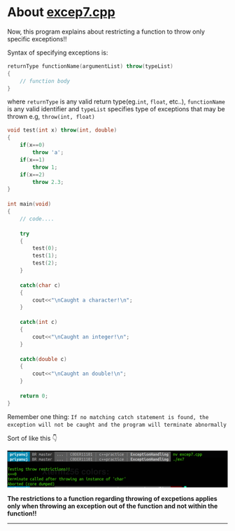 # About [excep7.cpp](https://github.com/C0DER11101/CPPNotesAndPrograms/blob/master/ExceptionHandling/excep7.cpp)

Now, this program explains about restricting a function to throw only specific exceptions!!

Syntax of specifying exceptions is:

```c++
returnType functionName(argumentList) throw(typeList)
{
	// function body
}
```

where `returnType` is any valid return type(eg.`int`, `float`, etc..), `functionName` is any valid identifier and `typeList` specifies type of exceptions that may be thrown e.g, `throw(int, float)`

```c++
void test(int x) throw(int, double)
{
	if(x==0)
		throw 'a';
	if(x==1)
		throw 1;
	if(x==2)
		throw 2.3;
}

int main(void)
{
	// code....

	try
	{
		test(0);
		test(1);
		test(2);
	}

	catch(char c)
	{
		cout<<"\nCaught a character!\n";
	}

	catch(int c)
	{
		cout<<"\nCaught an integer!\n";
	}

	catch(double c)
	{
		cout<<"\nCaught an double!\n";
	}

	return 0;
}
```

Remember one thing:
`
If no matching catch statement is found, the exception will not be caught and the program will terminate abnormally
`

Sort of like this :point_down:

![image](https://github.com/C0DER11101/CPPNotesAndPrograms/blob/master/ExceptionHandling/SpecifyingExceptions.png?raw=true)


**The restrictions to a function regarding throwing of excpetions applies only when throwing an exception out of the function and not within the function!!**

---
